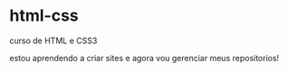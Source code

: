 # html-css
 curso de HTML e CSS3

 estou aprendendo a criar sites e agora vou gerenciar meus repositorios!
